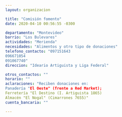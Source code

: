 ```yaml
---
layout: organizacion

title: "Comisión fomento"
date: 2020-04-10 00:56:55 -0300

departamento: "Montevideo"
barrio: "Los Bulevares"
actividades: "Merienda"
necesidades: "Alimentos y otro tipo de donaciones"
telefono_contacto: "097151643
096671054
091067740"
direccion: "Ideario Artiguista y Liga Federal"

otros_contactos: ""
horario: ""
aclaraciones: "Reciben donaciones en:
Panadería "El Oeste" (frente a Red Market); 
Ferretería "El Destino (I. Artiguista 1865)
Almacén "El Nogal" (Cimarrones 7655)"
cuenta_bancaria: ""

---
```

